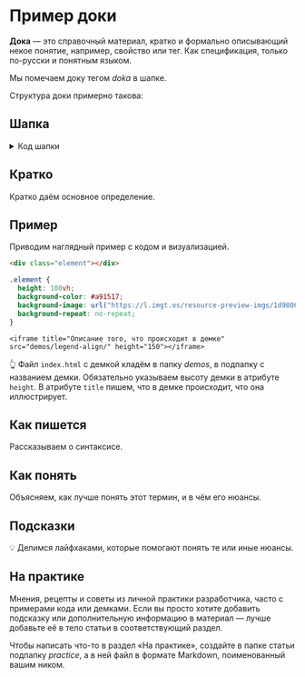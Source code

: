 # Пример доки

**Дока** — это справочный материал, кратко и формально описывающий некое понятие, например, свойство или тег. Как спецификация, только по-русски и понятным языком.

Мы помечаем доку тегом _doka_ в шапке.

Структура доки примерно такова:

## Шапка

<details>
  <summary>Код шапки</summary>

```markdown
---
title: "Название доки"
description: "Описание для соцсетей, 160-200 символов"
baseline:
  - Конфигурация для отображения совместимости в популярных браузерах
cover:
  author: nick_name
  desktop: 'images/desktop.png'
  mobile: 'images/mobile.png'
  alt: 'Альтернативное описание для обложки'
authors:
  - Никнейм основного автора
contributors:
  - Никнеймы всех соавторов и контрибьюторов
editors:
  - Никнеймы всех редакторов
keywords:
  - Альтернативные теги для работы поиска
related:
  - Ссылка на материал Доки по теме
tags:
  - doka
---

<!--
1. В description есть описание для соцсетей и поисковиков, не больше 200 символов
2. В baseline находится конфигурация для отображения информации о доступности в основных браузерах описываемой в статье функциональности. [Подробнее](../baseline.md)
3. В authors есть ники авторов основного текста
4. В contributors перечислены ники всех соавторов и тех, кто работал над текстом (дописали «На практике»? Переписали блок? Вам сюда)
5. В keywords записаны ключевые слова для SEO: пишем сюда слова или фразы, которых нет в тексте статьи, но по ним могут искать этот материал
6. Удалены все пустые теги в шапке
7. Подпапка автора есть в папке _people/_
8. Демки лежат в подпапке _demos/_
9. В related добавлено три ссылки на материалы, которые будут предлагаться в конце доки. Не добавляем следующий или предыдущий материал в разделе
-->
```

</details>

## Кратко

Кратко даём основное определение.

## Пример

Приводим наглядный пример с кодом и визуализацией.

```html
<div class="element"></div>
```

```css
.element {
  height: 100vh;
  background-color: #a91517;
  background-image: url("https://l.imgt.es/resource-preview-imgs/1d9806ec-7ef9-49ea-b60c-f1c9ca956b0a%2Fbaymax.crop_316x237_0%252C26.preview.png?profile=max500x190");
  background-repeat: no-repeat;
}
```

`<iframe title="Описание того, что происходит в демке" src="demos/legend-align/" height="150"></iframe>`

👆 Файл `index.html` с демкой кладём в папку _demos_, в подпапку с названием демки. Обязательно указываем высоту демки в атрибуте `height`. В атрибуте `title` пишем, что в демке происходит, что она иллюстрирует.

## Как пишется

Рассказываем о синтаксисе.

## Как понять

Объясняем, как лучше понять этот термин, и в чём его нюансы.

## Подсказки

💡 Делимся лайфхаками, которые помогают понять те или иные нюансы.

## На практике

Мнения, рецепты и советы из личной практики разработчика, часто с примерами кода или демками. Если вы просто хотите добавить подсказку или дополнительную информацию в материал — лучше добавьте её в тело статьи в соответствующий раздел.

Чтобы написать что-то в раздел «На практике», создайте в папке статьи подпапку _practice_, а в ней файл в формате Markdown, поименованный вашим ником.
